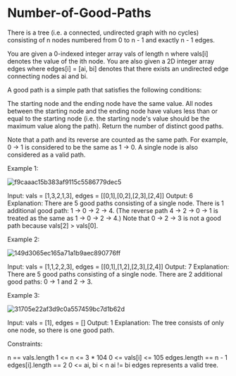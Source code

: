 # Number-of-Good-Paths

There is a tree (i.e. a connected, undirected graph with no cycles) consisting of n nodes numbered from 0 to n - 1 and exactly n - 1 edges.

You are given a 0-indexed integer array vals of length n where vals[i] denotes the value of the ith node. You are also given a 2D integer array edges where edges[i] = [ai, bi] denotes that there exists an undirected edge connecting nodes ai and bi.

A good path is a simple path that satisfies the following conditions:

The starting node and the ending node have the same value.
All nodes between the starting node and the ending node have values less than or equal to the starting node (i.e. the starting node's value should be the maximum value along the path).
Return the number of distinct good paths.

Note that a path and its reverse are counted as the same path. For example, 0 -> 1 is considered to be the same as 1 -> 0. A single node is also considered as a valid path.

 

Example 1:

![f9caaac15b383af9115c5586779dec5](https://user-images.githubusercontent.com/88260025/212540178-89d7669c-10cc-4dee-adea-32d2fe17ae65.png)

Input: vals = [1,3,2,1,3], edges = [[0,1],[0,2],[2,3],[2,4]]
Output: 6
Explanation: There are 5 good paths consisting of a single node.
There is 1 additional good path: 1 -> 0 -> 2 -> 4.
(The reverse path 4 -> 2 -> 0 -> 1 is treated as the same as 1 -> 0 -> 2 -> 4.)
Note that 0 -> 2 -> 3 is not a good path because vals[2] > vals[0].

Example 2:

![149d3065ec165a71a1b9aec890776ff](https://user-images.githubusercontent.com/88260025/212540195-cdf000dd-972f-471a-8fbe-0ba3c0ba736c.png)

Input: vals = [1,1,2,2,3], edges = [[0,1],[1,2],[2,3],[2,4]]
Output: 7
Explanation: There are 5 good paths consisting of a single node.
There are 2 additional good paths: 0 -> 1 and 2 -> 3.

Example 3:

![31705e22af3d9c0a557459bc7d1b62d](https://user-images.githubusercontent.com/88260025/212540217-510a84bd-6d64-4c05-ae11-285906d95117.png)

Input: vals = [1], edges = []
Output: 1
Explanation: The tree consists of only one node, so there is one good path.
 

Constraints:

n == vals.length
1 <= n <= 3 * 104
0 <= vals[i] <= 105
edges.length == n - 1
edges[i].length == 2
0 <= ai, bi < n
ai != bi
edges represents a valid tree.
